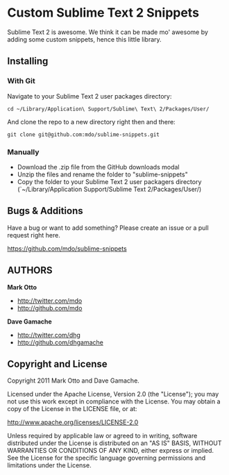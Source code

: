 Custom Sublime Text 2 Snippets
==============================

Sublime Text 2 is awesome. We think it can be made mo' awesome by adding some custom snippets, hence this little library.


Installing
----------

### With Git

Navigate to your Sublime Text 2 user packages directory:

    cd ~/Library/Application\ Support/Sublime\ Text\ 2/Packages/User/

And clone the repo to a new directory right then and there:

    git clone git@github.com:mdo/sublime-snippets.git


### Manually

* Download the .zip file from the GitHub downloads modal
* Unzip the files and rename the folder to "sublime-snippets"
* Copy the folder to your Sublime Text 2 user packagers directory (`~/Library/Application Support/Sublime Text 2/Packages/User/)


Bugs & Additions
----------------

Have a bug or want to add something? Please create an issue or a pull request right here.

https://github.com/mdo/sublime-snippets


AUTHORS
-------

**Mark Otto**

+ http://twitter.com/mdo
+ http://github.com/mdo

**Dave Gamache**

+ http://twitter.com/dhg
+ http://github.com/dhgamache


Copyright and License
---------------------

Copyright 2011 Mark Otto and Dave Gamache.

Licensed under the Apache License, Version 2.0 (the "License");
you may not use this work except in compliance with the License.
You may obtain a copy of the License in the LICENSE file, or at:

   http://www.apache.org/licenses/LICENSE-2.0

Unless required by applicable law or agreed to in writing, software
distributed under the License is distributed on an "AS IS" BASIS,
WITHOUT WARRANTIES OR CONDITIONS OF ANY KIND, either express or implied.
See the License for the specific language governing permissions and
limitations under the License.
